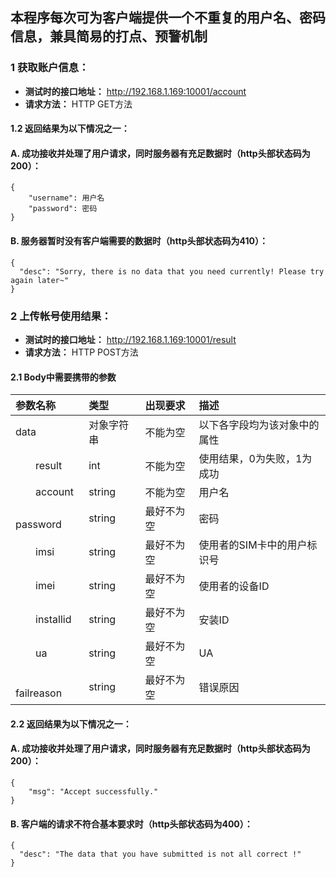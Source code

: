 

## 本程序每次可为客户端提供一个不重复的用户名、密码信息，兼具简易的打点、预警机制

### 1 获取账户信息：
- **测试时的接口地址：** http://192.168.1.169:10001/account
- **请求方法：** HTTP GET方法

#### 1.2 返回结果为以下情况之一：
####  A. 成功接收并处理了用户请求，同时服务器有充足数据时（http头部状态码为200）：
    {
		"username": 用户名
		"password": 密码
	}
#### B. 服务器暂时没有客户端需要的数据时（http头部状态码为410）：
    {
      "desc": "Sorry, there is no data that you need currently! Please try again later~"
    }


### 2 上传帐号使用结果：
- **测试时的接口地址：** http://192.168.1.169:10001/result
- **请求方法：** HTTP POST方法

#### 2.1 Body中需要携带的参数

参数名称	    |类型	    |出现要求	     |描述  
:----		|:---		|:------	 |:---
data		|对象字符串 	|不能为空	     |以下各字段均为该对象中的属性
&emsp;&emsp;result		|int 		|不能为空	     |使用结果，0为失败，1为成功
&emsp;&emsp;account		|string		|不能为空	     |用户名
&emsp;&emsp;password 	|string		|最好不为空	 |密码
&emsp;&emsp;imsi		|string		|最好不为空	 |使用者的SIM卡中的用户标识号
&emsp;&emsp;imei		|string		|最好不为空	 |使用者的设备ID
&emsp;&emsp;installid	|string		|最好不为空	 |安装ID
&emsp;&emsp;ua		    |string		|最好不为空	 |UA
&emsp;&emsp;failreason	|string		|最好不为空	 |错误原因

#### 2.2 返回结果为以下情况之一：
####  A. 成功接收并处理了用户请求，同时服务器有充足数据时（http头部状态码为200）：
    {
		"msg": "Accept successfully."
	}
#### B. 客户端的请求不符合基本要求时（http头部状态码为400）：
    {
      "desc": "The data that you have submitted is not all correct !"
    }
